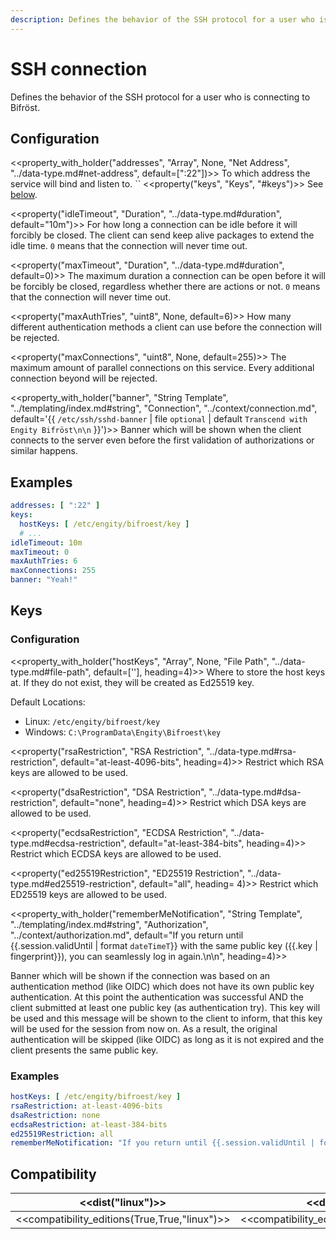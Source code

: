 ```yaml
---
description: Defines the behavior of the SSH protocol for a user who is connecting to Bifröst.
---
```

# SSH connection

Defines the behavior of the SSH protocol for a user who is connecting to Bifröst.

## Configuration

<<property_with_holder("addresses", "Array", None, "Net Address", "../data-type.md#net-address", default=[":22"])>>
To which address the service will bind and listen to.
``
<<property("keys", "Keys", "#keys")>>
See [below](#keys).

<<property("idleTimeout", "Duration", "../data-type.md#duration", default="10m")>>
For how long a connection can be idle before it will forcibly be closed. The client can send keep alive packages to extend the idle time. `0` means that the connection will never time out.

<<property("maxTimeout", "Duration", "../data-type.md#duration", default=0)>>
The maximum duration a connection can be open before it will be forcibly be closed, regardless whether there are actions or not. `0` means that the connection will never time out.

<<property("maxAuthTries", "uint8", None, default=6)>>
How many different authentication methods a client can use before the connection will be rejected.

<<property("maxConnections", "uint8", None, default=255)>>
The maximum amount of parallel connections on this service. Every additional connection beyond will be rejected.

<<property_with_holder("banner", "String Template", "../templating/index.md#string", "Connection", "../context/connection.md", default='{{ `/etc/ssh/sshd-banner` | file `optional` | default `Transcend with Engity Bifröst\n\n` }}')>>
Banner which will be shown when the client connects to the server even before the first validation of authorizations or similar happens.

## Examples

```yaml
addresses: [ ":22" ]
keys:
  hostKeys: [ /etc/engity/bifroest/key ]
  # ...
idleTimeout: 10m
maxTimeout: 0
maxAuthTries: 6
maxConnections: 255
banner: "Yeah!"
```

## Keys

### Configuration

<<property_with_holder("hostKeys", "Array", None, "File Path", "../data-type.md#file-path", default=['<defaultLocation>'], heading=4)>>
Where to store the host keys at. If they do not exist, they will be created as Ed25519 key.

Default Locations:

* Linux: `/etc/engity/bifroest/key`
* Windows: `C:\ProgramData\Engity\Bifroest\key`

<<property("rsaRestriction", "RSA Restriction", "../data-type.md#rsa-restriction", default="at-least-4096-bits", heading=4)>>
Restrict which RSA keys are allowed to be used.

<<property("dsaRestriction", "DSA Restriction", "../data-type.md#dsa-restriction", default="none", heading=4)>>
Restrict which DSA keys are allowed to be used.

<<property("ecdsaRestriction", "ECDSA Restriction", "../data-type.md#ecdsa-restriction", default="at-least-384-bits", heading=4)>>
Restrict which ECDSA keys are allowed to be used.

<<property("ed25519Restriction", "ED25519 Restriction", "../data-type.md#ed25519-restriction", default="all", heading= 4)>>
Restrict which ED25519 keys are allowed to be used.

<<property_with_holder("rememberMeNotification", "String Template", "../templating/index.md#string", "Authorization", "../context/authorization.md", default="If you return until {{.session.validUntil | format `dateTimeT`}} with the same public key ({{.key | fingerprint}}), you can seamlessly log in again.\n\n", heading=4)>>

Banner which will be shown if the connection was based on an authentication method (like OIDC) which does not have its own public key authentication. At this point the authentication was successful AND the client submitted at least one public key (as authentication try). This key will be used and this message will be shown to the client to inform, that this key will be used for the session from now on. As a result, the original authentication will be skipped (like OIDC) as long as it is not expired and the client presents the same public key.

### Examples

```yaml
hostKeys: [ /etc/engity/bifroest/key ]
rsaRestriction: at-least-4096-bits
dsaRestriction: none
ecdsaRestriction: at-least-384-bits
ed25519Restriction: all
rememberMeNotification: "If you return until {{.session.validUntil | format `dateTimeT`}} with the same public key {{.key | fingerprint}}), you can seamlessly login again.\n\n"
```

## Compatibility

| <<dist("linux")>> | <<dist("windows")>> |
| - | - |
| <<compatibility_editions(True,True,"linux")>> | <<compatibility_editions(True,None,"windows")>> |

